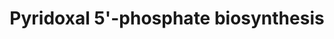 ---
annotations:
- id: PW:0000138
  parent: classic metabolic pathway
  type: Pathway Ontology
  value: vitamin B6 metabolic pathway
authors:
- Anwesha
- Lindarieswijk
- Eweitz
description: Developed by Gramene.org  Source:[http://plantreactome.gramene.org/ Plant
  Reactome].
last-edited: 2021-05-26
organisms:
- Oryza sativa
redirect_from:
- /index.php/Pathway:WP2953
- /instance/WP2953
revision: null
schema-jsonld:
- '@context': https://schema.org/
  '@id': https://wikipathways.github.io/pathways/WP2953.html
  '@type': Dataset
  creator:
    '@type': Organization
    name: WikiPathways
  description: Developed by Gramene.org  Source:[http://plantreactome.gramene.org/
    Plant Reactome].
  keywords:
  - ''
  - (2S)-2-amino-3-oxo-4-phosphonooxybutanoate
  - 1-deoxy-D-xylulose
  - 1-deoxy-D-xylulose-5-phosphate
  - 2-oxo-3-hydroxy-4-phosphobutanoate
  - 2OG
  - 4-(phosphonooxy)-threonine
  - 5'-phosphate
  - 5-phosphate
  - CO2
  - D-erythrose-4-phosphate
  - D-glyceraldehyde-3-phosphate
  - H+
  - H2O
  - H2O2
  - L-Glu
  - NAD+
  - NADH
  - O2
  - PDXP
  - PXLP
  - PYR
  - Pi
  - erythronate-4-phosphate
  - pyridoxal
  - synthase
  license: CC0
  name: Pyridoxal 5'-phosphate biosynthesis
seo: CreativeWork
title: Pyridoxal 5'-phosphate biosynthesis
wpid: WP2953
---